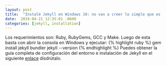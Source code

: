 ```yaml
---
layout: post
title:  "Instalé Jekyll en Windows 10: no van a creer lo simple que es."
date:  2019-04-21 12:35:01 -0600
categories: [jekyll, installation]
---
```


Los requerimientos son: Ruby, RubyGems, GCC y Make. Luego de esta basta con abrir la consola en Windows y ejecutar:
{% highlight ruby %}
gem install jekyll bundler
jekyll --version
{% endhighlight %}
Puedes obtener la guía completa de configuración del entorno e instalación de Jekyll en el siguiente [enlace](/assets/pdf/jekyll-windows.pdf) disdrútalo.